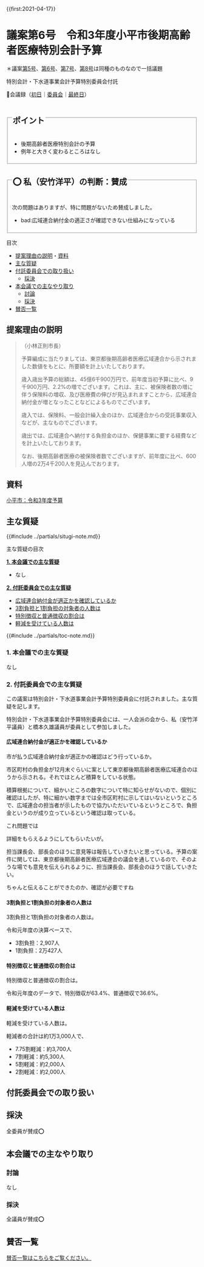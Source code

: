 {{first:2021-04-17}}

# 議案第6号　令和3年度小平市後期高齢者医療特別会計予算

＊議案[第5号](./gian-5.md)、[第6号](gian-6.md)、[第7号](gian-7.md)、[第8号](gian-8.md)は同種のものなので一括議題

<i class="fa fa-gavel" aria-hidden="true"></i> 特別会計・下水道事業会計予算特別委員会付託


<p id="read-kaigiroku">📄会議録（<a href="https://ssp.kaigiroku.net/tenant/kodaira/SpMinuteView.html?council_id=1201&schedule_id=2&minute_id=196&is_search=true">初日</a>｜<a href="https://ssp.kaigiroku.net/tenant/kodaira/SpMinuteView.html?council_id=1200&schedule_id=3&minute_id=116&is_search=true">委員会</a>｜<a href="https://ssp.kaigiroku.net/tenant/kodaira/SpMinuteView.html?council_id=1201&schedule_id=7&minute_id=131&is_search=true">最終日</a>）</p>

<fieldset class="pnt">
  <legend><h2>ポイント</h2></legend>

- 後期高齢者医療特別会計の予算
- 例年と大きく変わるところはなし

</fieldset>

<fieldset class="sanpi">
  <legend><h2>⭕️ 私（安竹洋平）の判断：賛成</h2></legend>

次の問題はありますが、特に問題がないため賛成しました。

- bad:広域連合納付金の適正さが確認できない仕組みになっている

</fieldset>

<div class="toc">

目次

- [提案理由の説明](#提案理由の説明)・[資料](#資料)
- [主な質疑](#主な質疑)
- [付託委員会での取り扱い](#付託委員会での取り扱い)
  - [採決](#採決)
- [本会議での主なやり取り](#本会議での主なやり取り)
  - [討論](#討論)
  - [採決](#採決-1)
- [賛否一覧](#賛否一覧)

</div>

## 提案理由の説明

> （小林正則市長）
>
> 予算編成に当たりましては、東京都後期高齢者医療広域連合から示されました数値をもとに、所要額を計上いたしております。
>
> 歳入歳出予算の総額は、45億6千900万円で、前年度当初予算に比べ、9千900万円、2.2%の増でございます。これは、主に、被保険者数の増に伴う保険料の増収、及び医療費の伸びが見込まれますことから、広域連合納付金が増となったことなどによるものでございます。
>
> 歳入では、保険料、一般会計繰入金のほか、広域連合からの受託事業収入などが、主なものでございます。
>
> 歳出では、広域連合へ納付する負担金のほか、保健事業に要する経費などを計上いたしております。
>
> なお、後期高齢者医療の被保険者数でございますが、前年度に比べ、600人増の2万4千200人を見込んでおります。

## 資料

[小平市：令和3年度予算](https://www.city.kodaira.tokyo.jp/kurashi/085/085735.html)

<div class="ippan-situgi">

## 主な質疑
{{#include ../partials/situgi-note.md}}

<div class="toc">

主な質疑の目次

**[1. 本会議での主な質疑](#1-本会議での主な質疑)**

- なし

**[2. 付託委員会での主な質疑](#2-付託委員会での主な質疑)**

- [広域連合納付金が適正かを確認しているか](#広域連合納付金が適正かを確認しているか)
- [3割負担と1割負担の対象者の人数は](#3割負担と1割負担の対象者の人数は)
- [特別徴収と普通徴収の割合は](#特別徴収と普通徴収の割合は)
- [軽減を受けている人数は](#軽減を受けている人数は)

{{#include ../partials/toc-note.md}}

</div>

### 1. 本会議での主な質疑
なし

### 2. 付託委員会での主な質疑
この議案は特別会計・下水道事業会計予算特別委員会に付託されました。主な質疑を記します。

特別会計・下水道事業会計予算特別委員会には、一人会派の会から、私（安竹洋平議員）と橋本久雄議員が委員として参加しました。

#### 広域連合納付金が適正かを確認しているか

<div class="bln bleft" data-speaker="他会派の議員">

市が払う広域連合納付金が適正かの確認はどう行っているか。

</div>

<div class="bln bright" data-speaker="保険年金課長補佐（後藤）">

市区町村の負担金が12月末ぐらいに案として東京都後期高齢者医療広域連合のほうから示される。それでほとんど積算をしている状態。

積算根拠について、細かいところの数字について特に知らせがないので、個別に確認はしたが、特に細かい数字までは全市区町村に示してはいないというところで、広域連合の担当者が示したもので協力いただいているというところで、負担金というのが成り立っているという確認は取っている。

</div>

<div class="bln bleft thought">

これ問題では

</div>

<div class="bln bleft" data-speaker="他会派の議員">

詳細をもらえるようにしてもらいたいが。

</div>

<div class="bln bright" data-speaker="保険年金課長（澁谷）">

担当課長会、部長会のほうに意見等は報告していきたいと思っている。予算の案件に関しては、東京都後期高齢者医療広域連合の議会を通しているので、そのような場でも意見を伝えられるように、担当課長会、部長会のほうで話していきたい。

</div>

<div class="bln bleft thought">

ちゃんと伝えることができたのか、確認が必要ですね

</div>

#### 3割負担と1割負担の対象者の人数は

<div class="bln bleft" data-speaker="他会派の議員">

3割負担と1割負担の対象者の人数は。

</div>

<div class="bln bright" data-speaker="保険年金課長補佐（後藤）">

令和元年度の決算ベースで、

- 3割負担：2,907人
- 1割負担：2万427人

</div>

#### 特別徴収と普通徴収の割合は

<div class="bln bleft" data-speaker="他会派の議員">

特別徴収と普通徴収の割合は。

</div>

<div class="bln bright" data-speaker="保険年金課長補佐（後藤）">

令和元年度のデータで、特別徴収が63.4%、普通徴収で36.6%。

</div>

#### 軽減を受けている人数は

<div class="bln bleft" data-speaker="他会派の議員">

軽減を受けている人数は。

</div>

<div class="bln bright" data-speaker="保険年金課長（澁谷）">

軽減者の合計は約1万3,000人で、
- 7.75割軽減：約3,700人
- 7割軽減：約5,300人
- 5割軽減：約2,000人
- 2割軽減：約2,000人

</div>

</div>

## 付託委員会での取り扱い
## 採決

全委員が賛成⭕️


## 本会議での主なやり取り
### 討論
なし

### 採決
全議員が賛成⭕️

## 賛否一覧
[賛否一覧はこちらをご覧ください。](../kekka-ichiran.md#賛否)

